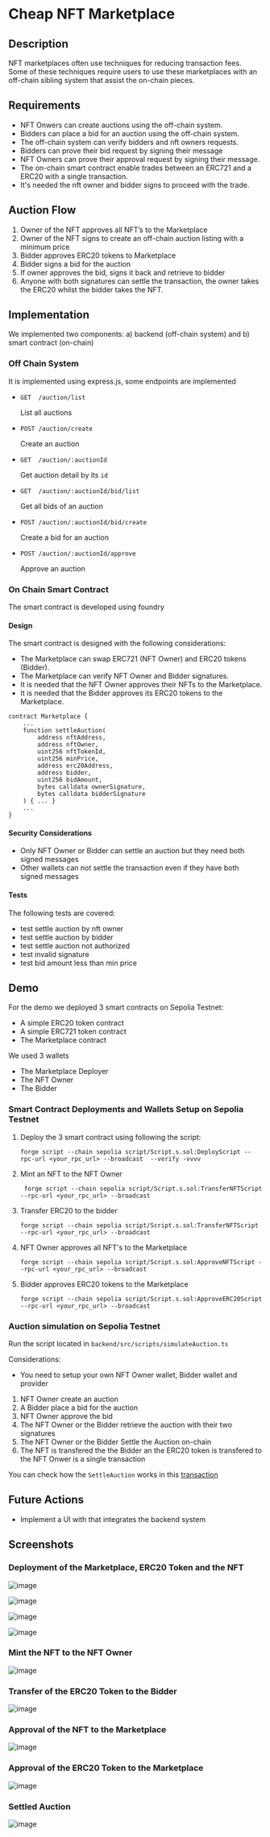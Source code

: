 # Cheap NFT Marketplace

## Description

NFT marketplaces often use techniques for reducing transaction fees. Some of these techniques require users to use these marketplaces with an off-chain sibling system that assist the on-chain pieces.

## Requirements

- NFT Onwers can create auctions using the off-chain system.
- Bidders can place a bid for an auction using the off-chain system.
- The off-chain system can verify bidders and nft owners requests.
- Bidders can prove their bid request by signing their message
- NFT Owners can prove their approval request by signing their message.
- The on-chain smart contract enable trades between an ERC721 and a ERC20 with a single transaction.
- It's needed the nft owner and bidder signs to proceed with the trade.

## Auction Flow
1. Owner of the NFT approves all NFT’s to the Marketplace
2. Owner of the NFT signs to create an off-chain auction listing with a
minimum price
3. Bidder approves ERC20 tokens to Marketplace
4. Bidder signs a bid for the auction
5. If owner approves the bid, signs it back and retrieve to bidder
6. Anyone with both signatures can settle the transaction, the owner takes the ERC20 whilst the bidder takes the NFT.

## Implementation

We implemented two components: a) backend (off-chain system) and b) smart contract (on-chain)

### Off Chain System

It is implemented using express.js, some endpoints are implemented

- `GET  /auction/list`

    List all auctions


- `POST /auction/create`

    Create an auction

- `GET  /auction/:auctionId`

    Get auction detail by its `id`

- `GET  /auction/:auctionId/bid/list`

    Get all bids of an auction

- `POST /auction/:auctionId/bid/create`

    Create a bid for an auction

- `POST /auction/:auctionId/approve`

    Approve an auction

### On Chain Smart Contract

The smart contract is developed using foundry

#### Design

The smart contract is designed with the following considerations:

- The Marketplace can swap ERC721 (NFT Owner) and ERC20 tokens (Bidder).
- The Marketplace can verify NFT Owner and Bidder signatures.
- It is needed that the NFT Owner approves their NFTs to the Marketplace.
- It is needed that the Bidder approves its ERC20 tokens to the Marketplace.


```
contract Marketplace {
    ...
    function settleAuction(
        address nftAddress,
        address nftOwner,
        uint256 nftTokenId,
        uint256 minPrice,
        address erc20Address,
        address bidder,
        uint256 bidAmount,
        bytes calldata ownerSignature,
        bytes calldata bidderSignature
    ) { ... }
    ...
}
```

#### Security Considerations

- Only NFT Owner or Bidder can settle an auction but they need both signed messages
- Other wallets can not settle the transaction even if they have both signed messages

#### Tests

The following tests are covered:
- test settle auction by nft owner
- test settle auction by bidder
- test settle auction not authorized
- test invalid signature
- test bid amount less than min price

## Demo

For the demo we deployed 3 smart contracts on Sepolia Testnet:

- A simple ERC20 token contract
- A simple ERC721 token contract
- The Marketplace contract

We used 3 wallets

- The Marketplace Deployer
- The NFT Owner
- The Bidder


### Smart Contract Deployments and Wallets Setup on Sepolia Testnet

1. Deploy the 3 smart contract using following the script:

    ```
    forge script --chain sepolia script/Script.s.sol:DeployScript --rpc-url <your_rpc_url> --broadcast  --verify -vvvv
    ```

2. Mint an NFT to the NFT Owner

   ```
    forge script --chain sepolia script/Script.s.sol:TransferNFTScript --rpc-url <your_rpc_url> --broadcast
    ```

3. Transfer ERC20 to the bidder

    ```
    forge script --chain sepolia script/Script.s.sol:TransferNFTScript --rpc-url <your_rpc_url> --broadcast
    ```

3. NFT Owner approves all NFT's to the Marketplace

    ```
    forge script --chain sepolia script/Script.s.sol:ApproveNFTScript --rpc-url <your_rpc_url> --broadcast
    ```

4. Bidder approves ERC20 tokens to the Marketplace

    ```
    forge script --chain sepolia script/Script.s.sol:ApproveERC20Script --rpc-url <your_rpc_url> --broadcast
    ```

### Auction simulation on Sepolia Testnet

Run the script located in `backend/src/scripts/simulateAuction.ts`

Considerations:
- You need to setup your own NFT Owner wallet, Bidder wallet and provider


1. NFT Owner create an auction
2. A Bidder place a bid for the auction
3. NFT Owner approve the bid
4. The NFT Owner or the Bidder retrieve the auction with their two signatures
5. The NFT Owner or the Bidder Settle the Auction on-chain
6. The NFT is transfered the the Bidder an the ERC20 token is transfered to the NFT Onwer is a single transaction

You can check how the `SettleAuction` works in this [transaction](https://sepolia.etherscan.io/tx/0x6f65c60963e1e81999bc2ac376b2639b069ece108251fe6c6bd71aebe71c7a0b)



## Future Actions

- Implement a UI with that integrates the backend system

## Screenshots

### Deployment of the Marketplace, ERC20 Token and the NFT

![image](https://github.com/user-attachments/assets/3fcf662c-bdff-409c-a57a-c9a2dd16104f)

![image](https://github.com/user-attachments/assets/a6a4b909-f82c-445b-8120-ca9243344ae8)

![image](https://github.com/user-attachments/assets/9f2afead-7afe-467e-85ef-2082aac4d807)

![image](https://github.com/user-attachments/assets/e244f18f-6e9a-471a-9660-480bcb2b5283)

### Mint the NFT to the NFT Owner

![image](https://github.com/user-attachments/assets/b378a971-fba7-46f8-8eda-0530ce24caca)

### Transfer of the ERC20 Token to the Bidder

![image](https://github.com/user-attachments/assets/af1b2bea-fe49-4aad-8b65-29e58c6e9441)

### Approval of the NFT to the Marketplace

![image](https://github.com/user-attachments/assets/b344ff96-dc41-4838-a736-ba6e060a4334)

### Approval of the ERC20 Token to the Marketplace
![image](https://github.com/user-attachments/assets/1d5ef903-5b20-40ce-b1a2-bf2fbbacbfa4)

### Settled Auction

![image](https://github.com/user-attachments/assets/41ac3c86-ddd6-46d1-a0a8-4479d55153a3)


